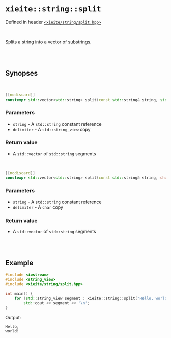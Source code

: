 # `xieite::string::split`
Defined in header [`<xieite/string/split.hpp>`](../../include/xieite/string/split.hpp)

<br/>

Splits a string into a vector of substrings.

<br/><br/>

## Synopses

<br/>

```cpp
[[nodiscard]]
constexpr std::vector<std::string> split(const std::string& string, std::string_view delimiter = "") noexcept;
```
### Parameters
- `string` - A `std::string` constant reference
- `delimiter` - A `std::string_view` copy
### Return value
- A `std::vector` of `std::string` segments

<br/>

```cpp
[[nodiscard]]
constexpr std::vector<std::string> split(const std::string& string, char delimiter) noexcept;
```
### Parameters
- `string` - A `std::string` constant reference
- `delimiter` - A `char` copy
### Return value
- A `std::vector` of `std::string` segments

<br/><br/>

## Example
```cpp
#include <iostream>
#include <string_view>
#include <xieite/string/split.hpp>

int main() {
	for (std::string_view segment : xieite::string::split("Hello, world!", ' '))
		std::cout << segment << '\n';
}
```
Output:
```
Hello,
world!
```
